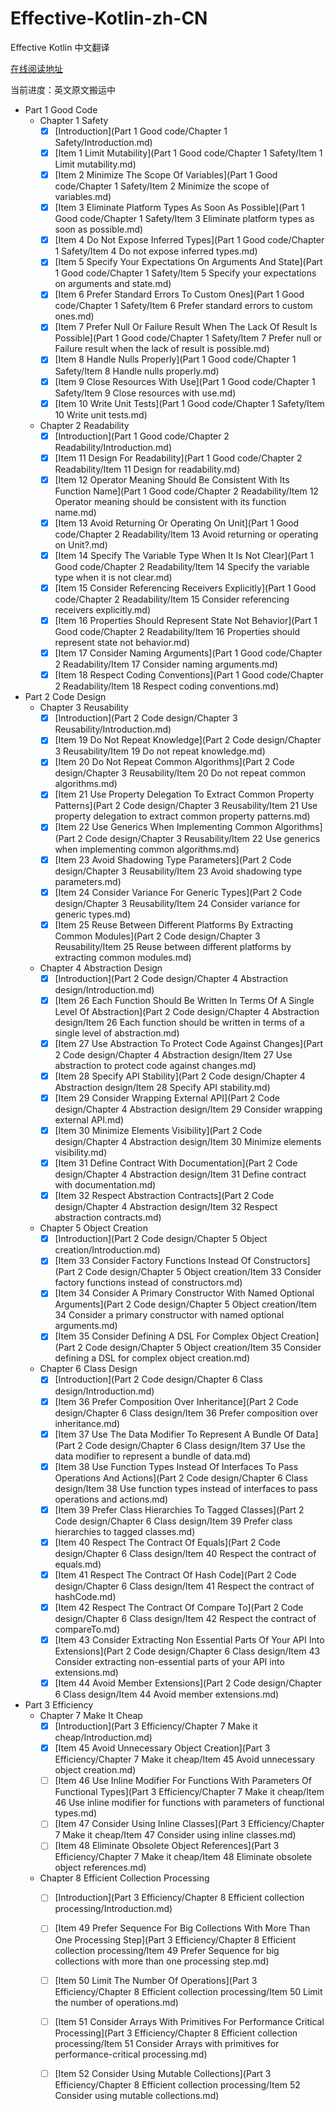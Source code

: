 # Effective-Kotlin-zh-CN

Effective Kotlin 中文翻译

[在线阅读地址](https://maxzmeng.github.io/Effective-Kotlin-zh-CN/index.html)

当前进度：英文原文搬运中

- Part 1 Good Code
    - Chapter 1 Safety
        - [x] [Introduction](Part 1 Good code/Chapter 1 Safety/Introduction.md)
        - [x] [Item 1 Limit Mutability](Part 1 Good code/Chapter 1 Safety/Item 1 Limit mutability.md)
        - [x] [Item 2 Minimize The Scope Of Variables](Part 1 Good code/Chapter 1 Safety/Item 2 Minimize the scope of variables.md)
        - [x] [Item 3 Eliminate Platform Types As Soon As Possible](Part 1 Good code/Chapter 1 Safety/Item 3 Eliminate platform types as soon as possible.md)
        - [x] [Item 4 Do Not Expose Inferred Types](Part 1 Good code/Chapter 1 Safety/Item 4 Do not expose inferred types.md)
        - [x] [Item 5 Specify Your Expectations On Arguments And State](Part 1 Good code/Chapter 1 Safety/Item 5 Specify your expectations on arguments and state.md)
        - [x] [Item 6 Prefer Standard Errors To Custom Ones](Part 1 Good code/Chapter 1 Safety/Item 6 Prefer standard errors to custom ones.md)
        - [x] [Item 7 Prefer Null Or Failure Result When The Lack Of Result Is Possible](Part 1 Good code/Chapter 1 Safety/Item 7 Prefer null or Failure result when the lack of result is possible.md)
        - [x] [Item 8 Handle Nulls Properly](Part 1 Good code/Chapter 1 Safety/Item 8 Handle nulls properly.md)
        - [x] [Item 9 Close Resources With Use](Part 1 Good code/Chapter 1 Safety/Item 9 Close resources with use.md)
        - [x] [Item 10 Write Unit Tests](Part 1 Good code/Chapter 1 Safety/Item 10 Write unit tests.md)
    - Chapter 2 Readability
        - [x] [Introduction](Part 1 Good code/Chapter 2 Readability/Introduction.md)
        - [x] [Item 11 Design For Readability](Part 1 Good code/Chapter 2 Readability/Item 11 Design for readability.md)
        - [x] [Item 12 Operator Meaning Should Be Consistent With Its Function Name](Part 1 Good code/Chapter 2 Readability/Item 12 Operator meaning should be consistent with its function name.md)
        - [x] [Item 13 Avoid Returning Or Operating On Unit](Part 1 Good code/Chapter 2 Readability/Item 13 Avoid returning or operating on Unit?.md)
        - [x] [Item 14 Specify The Variable Type When It Is Not Clear](Part 1 Good code/Chapter 2 Readability/Item 14 Specify the variable type when it is not clear.md)
        - [x] [Item 15 Consider Referencing Receivers Explicitly](Part 1 Good code/Chapter 2 Readability/Item 15 Consider referencing receivers explicitly.md)
        - [x] [Item 16 Properties Should Represent State Not Behavior](Part 1 Good code/Chapter 2 Readability/Item 16 Properties should represent state not behavior.md)
        - [x] [Item 17 Consider Naming Arguments](Part 1 Good code/Chapter 2 Readability/Item 17 Consider naming arguments.md)
        - [x] [Item 18 Respect Coding Conventions](Part 1 Good code/Chapter 2 Readability/Item 18 Respect coding conventions.md)
- Part 2 Code Design
    - Chapter 3 Reusability
        - [x] [Introduction](Part 2 Code design/Chapter 3 Reusability/Introduction.md)
        - [x] [Item 19 Do Not Repeat Knowledge](Part 2 Code design/Chapter 3 Reusability/Item 19 Do not repeat knowledge.md)
        - [x] [Item 20 Do Not Repeat Common Algorithms](Part 2 Code design/Chapter 3 Reusability/Item 20 Do not repeat common algorithms.md)
        - [x] [Item 21 Use Property Delegation To Extract Common Property Patterns](Part 2 Code design/Chapter 3 Reusability/Item 21 Use property delegation to extract common property patterns.md)
        - [x] [Item 22 Use Generics When Implementing Common Algorithms](Part 2 Code design/Chapter 3 Reusability/Item 22 Use generics when implementing common algorithms.md)
        - [x] [Item 23 Avoid Shadowing Type Parameters](Part 2 Code design/Chapter 3 Reusability/Item 23 Avoid shadowing type parameters.md)
        - [x] [Item 24 Consider Variance For Generic Types](Part 2 Code design/Chapter 3 Reusability/Item 24 Consider variance for generic types.md)
        - [x] [Item 25 Reuse Between Different Platforms By Extracting Common Modules](Part 2 Code design/Chapter 3 Reusability/Item 25 Reuse between different platforms by extracting common modules.md)
    - Chapter 4 Abstraction Design
        - [x] [Introduction](Part 2 Code design/Chapter 4 Abstraction design/Introduction.md)
        - [x] [Item 26 Each Function Should Be Written In Terms Of A Single Level Of Abstraction](Part 2 Code design/Chapter 4 Abstraction design/Item 26 Each function should be written in terms of a single level of abstraction.md)
        - [x] [Item 27 Use Abstraction To Protect Code Against Changes](Part 2 Code design/Chapter 4 Abstraction design/Item 27 Use abstraction to protect code against changes.md)
        - [x] [Item 28 Specify API Stability](Part 2 Code design/Chapter 4 Abstraction design/Item 28 Specify API stability.md)
        - [x] [Item 29 Consider Wrapping External API](Part 2 Code design/Chapter 4 Abstraction design/Item 29 Consider wrapping external API.md)
        - [x] [Item 30 Minimize Elements Visibility](Part 2 Code design/Chapter 4 Abstraction design/Item 30 Minimize elements visibility.md)
        - [x] [Item 31 Define Contract With Documentation](Part 2 Code design/Chapter 4 Abstraction design/Item 31 Define contract with documentation.md)
        - [x] [Item 32 Respect Abstraction Contracts](Part 2 Code design/Chapter 4 Abstraction design/Item 32 Respect abstraction contracts.md)
    - Chapter 5 Object Creation
        - [x] [Introduction](Part 2 Code design/Chapter 5 Object creation/Introduction.md)
        - [x] [Item 33 Consider Factory Functions Instead Of Constructors](Part 2 Code design/Chapter 5 Object creation/Item 33 Consider factory functions instead of constructors.md)
        - [x] [Item 34 Consider A Primary Constructor With Named Optional Arguments](Part 2 Code design/Chapter 5 Object creation/Item 34 Consider a primary constructor with named optional arguments.md)
        - [x] [Item 35 Consider Defining A DSL For Complex Object Creation](Part 2 Code design/Chapter 5 Object creation/Item 35 Consider defining a DSL for complex object creation.md)
    - Chapter 6 Class Design
        - [x] [Introduction](Part 2 Code design/Chapter 6 Class design/Introduction.md)
        - [x] [Item 36 Prefer Composition Over Inheritance](Part 2 Code design/Chapter 6 Class design/Item 36 Prefer composition over inheritance.md)
        - [x] [Item 37 Use The Data Modifier To Represent A Bundle Of Data](Part 2 Code design/Chapter 6 Class design/Item 37 Use the data modifier to represent a bundle of data.md)
        - [x] [Item 38 Use Function Types Instead Of Interfaces To Pass Operations And Actions](Part 2 Code design/Chapter 6 Class design/Item 38 Use function types instead of interfaces to pass operations and actions.md)
        - [x] [Item 39 Prefer Class Hierarchies To Tagged Classes](Part 2 Code design/Chapter 6 Class design/Item 39 Prefer class hierarchies to tagged classes.md)
        - [x] [Item 40 Respect The Contract Of Equals](Part 2 Code design/Chapter 6 Class design/Item 40 Respect the contract of  equals.md)
        - [x] [Item 41 Respect The Contract Of Hash Code](Part 2 Code design/Chapter 6 Class design/Item 41 Respect the contract of  hashCode.md)
        - [x] [Item 42 Respect The Contract Of Compare To](Part 2 Code design/Chapter 6 Class design/Item 42 Respect the contract of compareTo.md)
        - [x] [Item 43 Consider Extracting Non Essential Parts Of Your API Into Extensions](Part 2 Code design/Chapter 6 Class design/Item 43 Consider extracting non-essential parts of your API into extensions.md)
        - [x] [Item 44 Avoid Member Extensions](Part 2 Code design/Chapter 6 Class design/Item 44 Avoid member extensions.md)
- Part 3 Efficiency
    - Chapter 7 Make It Cheap
        - [x] [Introduction](Part 3 Efficiency/Chapter 7 Make it cheap/Introduction.md)
        - [x] [Item 45 Avoid Unnecessary Object Creation](Part 3 Efficiency/Chapter 7 Make it cheap/Item 45 Avoid unnecessary object creation.md)
        - [ ] [Item 46 Use Inline Modifier For Functions With Parameters Of Functional Types](Part 3 Efficiency/Chapter 7 Make it cheap/Item 46 Use inline modifier for functions with parameters of functional types.md)
        - [ ] [Item 47 Consider Using Inline Classes](Part 3 Efficiency/Chapter 7 Make it cheap/Item 47 Consider using inline classes.md)
        - [ ] [Item 48 Eliminate Obsolete Object References](Part 3 Efficiency/Chapter 7 Make it cheap/Item 48 Eliminate obsolete object references.md)
    - Chapter 8 Efficient Collection Processing
        - [ ] [Introduction](Part 3 Efficiency/Chapter 8 Efficient collection processing/Introduction.md)
        - [ ] [Item 49 Prefer Sequence For Big Collections With More Than One Processing Step](Part 3 Efficiency/Chapter 8 Efficient collection processing/Item 49 Prefer Sequence for big collections with more than one processing step.md)
        - [ ] [Item 50 Limit The Number Of Operations](Part 3 Efficiency/Chapter 8 Efficient collection processing/Item 50 Limit the number of operations.md)
        - [ ] [Item 51 Consider Arrays With Primitives For Performance Critical Processing](Part 3 Efficiency/Chapter 8 Efficient collection processing/Item 51 Consider Arrays with primitives for performance-critical processing.md)
        - [ ] [Item 52 Consider Using Mutable Collections](Part 3 Efficiency/Chapter 8 Efficient collection processing/Item 52 Consider using mutable collections.md)

